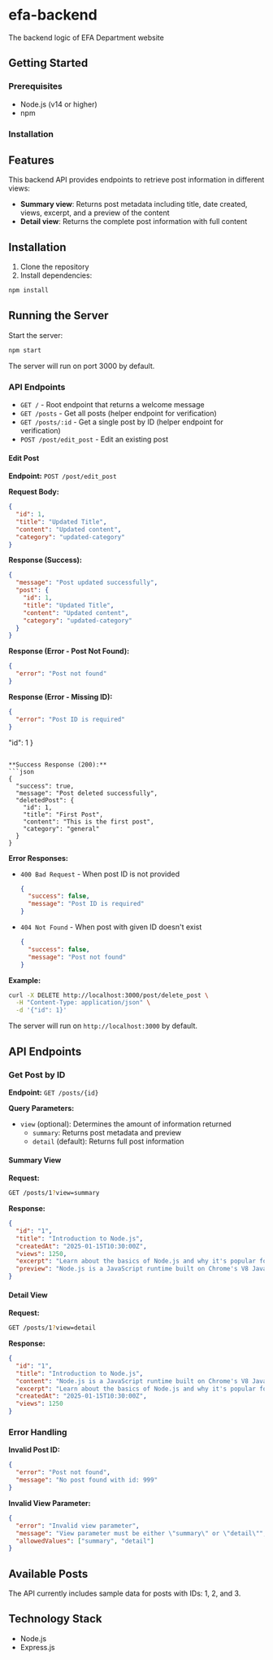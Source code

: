 # efa-backend
The backend logic of EFA Department website

## Getting Started

### Prerequisites
- Node.js (v14 or higher)
- npm

### Installation
## Features

This backend API provides endpoints to retrieve post information in different views:
- **Summary view**: Returns post metadata including title, date created, views, excerpt, and a preview of the content
- **Detail view**: Returns the complete post information with full content

## Installation

1. Clone the repository
2. Install dependencies:
```bash
npm install
```

## Running the Server

Start the server:
```bash
npm start
```

The server will run on port 3000 by default.

### API Endpoints

- `GET /` - Root endpoint that returns a welcome message
- `GET /posts` - Get all posts (helper endpoint for verification)
- `GET /posts/:id` - Get a single post by ID (helper endpoint for verification)
- `POST /post/edit_post` - Edit an existing post

#### Edit Post
**Endpoint:** `POST /post/edit_post`

**Request Body:**
```json
{
  "id": 1,
  "title": "Updated Title",
  "content": "Updated content",
  "category": "updated-category"
}
```

**Response (Success):**
```json
{
  "message": "Post updated successfully",
  "post": {
    "id": 1,
    "title": "Updated Title",
    "content": "Updated content",
    "category": "updated-category"
  }
}
```

**Response (Error - Post Not Found):**
```json
{
  "error": "Post not found"
}
```

**Response (Error - Missing ID):**
```json
{
  "error": "Post ID is required"
}
```
  "id": 1
}
```

**Success Response (200):**
```json
{
  "success": true,
  "message": "Post deleted successfully",
  "deletedPost": {
    "id": 1,
    "title": "First Post",
    "content": "This is the first post",
    "category": "general"
  }
}
```

**Error Responses:**
- `400 Bad Request` - When post ID is not provided
  ```json
  {
    "success": false,
    "message": "Post ID is required"
  }
  ```
- `404 Not Found` - When post with given ID doesn't exist
  ```json
  {
    "success": false,
    "message": "Post not found"
  }
  ```

**Example:**
```bash
curl -X DELETE http://localhost:3000/post/delete_post \
  -H "Content-Type: application/json" \
  -d '{"id": 1}'
```

The server will run on `http://localhost:3000` by default.

## API Endpoints

### Get Post by ID

**Endpoint:** `GET /posts/{id}`

**Query Parameters:**
- `view` (optional): Determines the amount of information returned
  - `summary`: Returns post metadata and preview
  - `detail` (default): Returns full post information

#### Summary View

**Request:**
```bash
GET /posts/1?view=summary
```

**Response:**
```json
{
  "id": "1",
  "title": "Introduction to Node.js",
  "createdAt": "2025-01-15T10:30:00Z",
  "views": 1250,
  "excerpt": "Learn about the basics of Node.js and why it's popular for backend development.",
  "preview": "Node.js is a JavaScript runtime built on Chrome's V8 JavaScript engine. It allows developers to use JavaScript on the server-side,..."
}
```

#### Detail View

**Request:**
```bash
GET /posts/1?view=detail
```

**Response:**
```json
{
  "id": "1",
  "title": "Introduction to Node.js",
  "content": "Node.js is a JavaScript runtime built on Chrome's V8 JavaScript engine. It allows developers to use JavaScript on the server-side, enabling full-stack JavaScript development. Node.js is event-driven, non-blocking, and highly scalable, making it ideal for building fast and efficient server-side applications. With its rich ecosystem of packages available through npm, Node.js has become one of the most popular platforms for building modern web applications and APIs.",
  "excerpt": "Learn about the basics of Node.js and why it's popular for backend development.",
  "createdAt": "2025-01-15T10:30:00Z",
  "views": 1250
}
```

### Error Handling

**Invalid Post ID:**
```json
{
  "error": "Post not found",
  "message": "No post found with id: 999"
}
```

**Invalid View Parameter:**
```json
{
  "error": "Invalid view parameter",
  "message": "View parameter must be either \"summary\" or \"detail\"",
  "allowedValues": ["summary", "detail"]
}
```

## Available Posts

The API currently includes sample data for posts with IDs: 1, 2, and 3.

## Technology Stack

- Node.js
- Express.js

